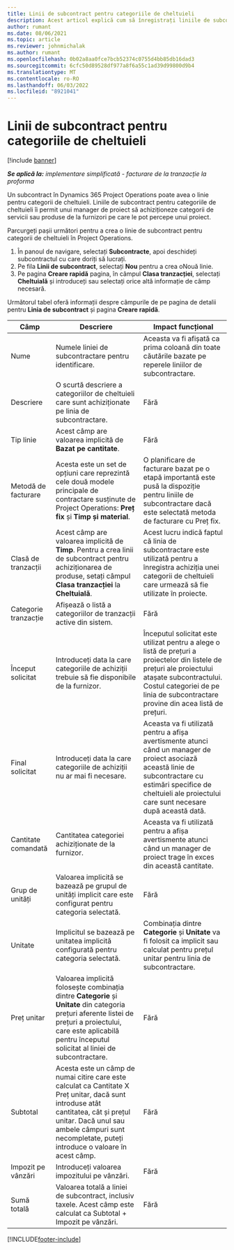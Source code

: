 ```yaml
---
title: Linii de subcontract pentru categoriile de cheltuieli
description: Acest articol explică cum să înregistrați liniile de subcontractare pentru cheltuieli și să utilizați câmpurile pentru a înregistra achiziția de timp de la furnizori.
author: rumant
ms.date: 08/06/2021
ms.topic: article
ms.reviewer: johnmichalak
ms.author: rumant
ms.openlocfilehash: 0b02a8aa0fce7bcb52374c0755d4bb85db16dad3
ms.sourcegitcommit: 6cfc50d89528df977a8f6a55c1ad39d99800d9b4
ms.translationtype: MT
ms.contentlocale: ro-RO
ms.lasthandoff: 06/03/2022
ms.locfileid: "8921041"
---
```

#  <a name="subcontract-lines-for-expense-categories"></a>Linii de subcontract pentru categoriile de cheltuieli

[!include [banner](../../includes/dataverse-preview.md)]

_**Se aplică la:** implementare simplificată - facturare de la tranzacție la proforma_

Un subcontract în Dynamics 365 Project Operations poate avea o linie pentru categorii de cheltuieli. Liniile de subcontract pentru categoriile de cheltuieli îi permit unui manager de proiect să achiziționeze categorii de servicii sau produse de la furnizori pe care le pot percepe unui proiect.

Parcurgeți pașii următori pentru a crea o linie de subcontract pentru categorii de cheltuieli în Project Operations.

1. În panoul de navigare, selectați **Subcontracte**, apoi deschideți subcontractul cu care doriți să lucrați.
2. Pe fila **Linii de subcontract**, selectați **Nou** pentru a crea oNouă linie.
3. Pe pagina **Creare rapidă** pagina, în câmpul **Clasa tranzacției**, selectați **Cheltuială** și introduceți sau selectați orice altă informație de câmp necesară.

Următorul tabel oferă informații despre câmpurile de pe pagina de detalii pentru **Linia de subcontract** și pagina **Creare rapidă**.

| **Câmp** | **Descriere** | **Impact funcțional** |
| --- | --- | --- |
| Nume | Numele liniei de subcontractare pentru identificare. | Aceasta va fi afișată ca prima coloană din toate căutările bazate pe reperele liniilor de subcontractare. |
| Descriere | O scurtă descriere a categoriilor de cheltuieli care sunt achiziționate pe linia de subcontractare. | Fără |
|Tip linie | Acest câmp are valoarea implicită de  **Bazat pe cantitate**. |Fără |
| Metodă de facturare | Acesta este un set de opțiuni care reprezintă cele două modele principale de contractare susținute de Project Operations: **Preț fix** și **Timp și material**. | O planificare de facturare bazat pe o etapă importantă este pusă la dispoziție pentru liniile de subcontractare dacă este selectată metoda de facturare cu Preț fix. |
| Clasă de tranzacții | Acest câmp are valoarea implicită de  **Timp**. Pentru a crea linii de subcontract pentru achiziționarea de produse, setați câmpul  **Clasa tranzacției**  la  **Cheltuială**.  | Acest lucru indică faptul că linia de subcontractare este utilizată pentru a înregistra achiziția unei categorii de cheltuieli care urmează să fie utilizate în proiecte. |
| Categorie tranzacție | Afișează o listă a categoriilor de tranzacții active din sistem. |Fără |
| Început solicitat | Introduceți data la care categoriile de achiziții trebuie să fie disponibile de la furnizor. | Începutul solicitat este utilizat pentru a alege o listă de prețuri a proiectelor din listele de prețuri ale proiectului atașate subcontractului. Costul categoriei de pe linia de subcontractare provine din acea listă de prețuri. |
| Final solicitat | Introduceți data la care categoriile de achiziții nu ar mai fi necesare. | Aceasta va fi utilizată pentru a afișa avertismente atunci când un manager de proiect asociază această linie de subcontractare cu estimări specifice de cheltuieli ale proiectului care sunt necesare după această dată. |
| Cantitate comandată | Cantitatea categoriei achiziționate de la furnizor. | Aceasta va fi utilizată pentru a afișa avertismente atunci când un manager de proiect trage în exces din această cantitate.|
| Grup de unități | Valoarea implicită se bazează pe grupul de unități implicit care este configurat pentru categoria selectată. |Fără |
| Unitate | Implicitul se bazează pe unitatea implicită configurată pentru categoria selectată.  | Combinația dintre **Categorie** și **Unitate** va fi folosit ca implicit sau calculat pentru prețul unitar pentru linia de subcontractare.  |
| Preț unitar | Valoarea implicită folosește combinația dintre **Categorie** și **Unitate** din categoria prețuri aferente listei de prețuri a proiectului, care este aplicabilă pentru începutul solicitat al liniei de subcontractare. |Fără |
| Subtotal | Acesta este un câmp de numai citire care este calculat ca Cantitate X Preț unitar, dacă sunt introduse atât cantitatea, cât și prețul unitar. Dacă unul sau ambele câmpuri sunt necompletate, puteți introduce o valoare în acest câmp. |Fără |
| Impozit pe vânzări | Introduceți valoarea impozitului pe vânzări. |Fără |
| Sumă totală | Valoarea totală a liniei de subcontract, inclusiv taxele. Acest câmp este calculat ca Subtotal + Impozit pe vânzări. |Fără |


[!INCLUDE[footer-include](../../includes/footer-banner.md)]
